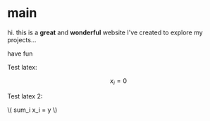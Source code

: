 # main

hi. this is a **great** and **wonderful** website I've created to explore my projects...

have fun

Test latex:

$$x_i = 0$$


Test latex 2:

\\(
sum_i x_i = y
\\)
